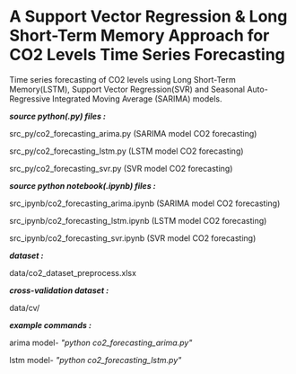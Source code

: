 # A Support Vector Regression & Long Short-Term Memory Approach for CO2 Levels Time Series Forecasting

Time series forecasting of CO2 levels using Long Short-Term Memory(LSTM), Support Vector Regression(SVR) and Seasonal Auto-Regressive Integrated Moving Average (SARIMA) models.


**_source python(.py) files :_**

src_py/co2_forecasting_arima.py (SARIMA model CO2 forecasting)

src_py/co2_forecasting_lstm.py (LSTM model CO2 forecasting)

src_py/co2_forecasting_svr.py (SVR model CO2 forecasting)



**_source python notebook(.ipynb) files :_**

src_ipynb/co2_forecasting_arima.ipynb (SARIMA model CO2 forecasting)

src_ipynb/co2_forecasting_lstm.ipynb (LSTM model CO2 forecasting)

src_ipynb/co2_forecasting_svr.ipynb (SVR model CO2 forecasting)



**_dataset :_**

data/co2_dataset_preprocess.xlsx


**_cross-validation dataset :_**

data/cv/



**_example commands :_**

arima model- _"python co2_forecasting_arima.py"_

lstm model- _"python co2_forecasting_lstm.py"_

